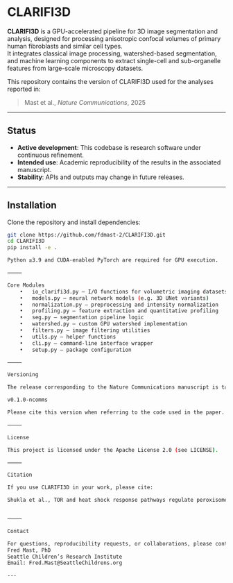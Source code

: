 # CLARIFI3D

**CLARIFI3D** is a GPU-accelerated pipeline for 3D image segmentation and analysis, designed for processing anisotropic confocal volumes of primary human fibroblasts and similar cell types.  
It integrates classical image processing, watershed-based segmentation, and machine learning components to extract single-cell and sub-organelle features from large-scale microscopy datasets.

This repository contains the version of CLARIFI3D used for the analyses reported in:

> Mast et al., *Nature Communications*, 2025

---

## Status

- **Active development**: This codebase is research software under continuous refinement.  
- **Intended use**: Academic reproducibility of the results in the associated manuscript.  
- **Stability**: APIs and outputs may change in future releases.  

---

## Installation

Clone the repository and install dependencies:

```bash
git clone https://github.com/fdmast-2/CLARIFI3D.git
cd CLARIFI3D
pip install -e .

Python ≥3.9 and CUDA-enabled PyTorch are required for GPU execution.

⸻

Core Modules
	•	io_clarifi3d.py – I/O functions for volumetric imaging datasets
	•	models.py – neural network models (e.g. 3D UNet variants)
	•	normalization.py – preprocessing and intensity normalization
	•	profiling.py – feature extraction and quantitative profiling
	•	seg.py – segmentation pipeline logic
	•	watershed.py – custom GPU watershed implementation
	•	filters.py – image filtering utilities
	•	utils.py – helper functions
	•	cli.py – command-line interface wrapper
	•	setup.py – package configuration

⸻

Versioning

The release corresponding to the Nature Communications manuscript is tagged:

v0.1.0-ncomms

Please cite this version when referring to the code used in the paper.

⸻

License

This project is licensed under the Apache License 2.0 (see LICENSE).

⸻

Citation

If you use CLARIFI3D in your work, please cite:

Shukla et al., TOR and heat shock response pathways regulate peroxisome biogenesis during proteotoxic stress. Nature Communications (2025).


⸻

Contact

For questions, reproducibility requests, or collaborations, please contact:
Fred Mast, PhD
Seattle Children’s Research Institute
Email: Fred.Mast@SeattleChildrens.org

---